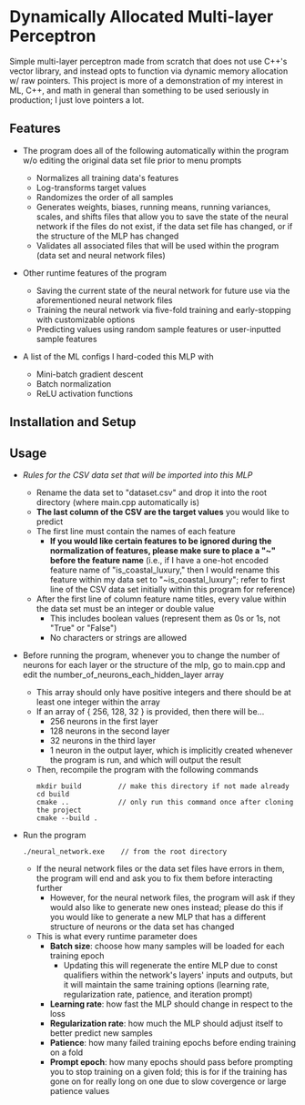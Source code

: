 # Dynamically Allocated Multi-layer Perceptron

Simple multi-layer perceptron made from scratch that does not use C++'s vector library, and instead opts to function via dynamic memory allocation w/ raw pointers. This project is more of a demonstration of my interest in ML, C++, and math in general than something to be used seriously in production; I just love pointers a lot.

## Features

* The program does all of the following automatically within the program w/o editing the original data set file prior to menu prompts
    - Normalizes all training data's features
    - Log-transforms target values
    - Randomizes the order of all samples
    - Generates weights, biases, running means, running variances, scales, and shifts files that allow you to save the state of the neural network if the files do not exist, if the data set file has changed, or if the structure of the MLP has changed
    - Validates all associated files that will be used within the program (data set and neural network files)

* Other runtime features of the program
    - Saving the current state of the neural network for future use via the aforementioned neural network files
    - Training the neural network via five-fold training and early-stopping with customizable options
    - Predicting values using random sample features or user-inputted sample features

* A list of the ML configs I hard-coded this MLP with
    - Mini-batch gradient descent
    - Batch normalization
    - ReLU activation functions

## Installation and Setup



## Usage

* _Rules for the CSV data set that will be imported into this MLP_
    - Rename the data set to "dataset.csv" and drop it into the root directory (where main.cpp automatically is)
    - **The last column of the CSV are the target values** you would like to predict
    - The first line must contain the names of each feature
        - **If you would like certain features to be ignored during the normalization of features, please make sure to place a "\~" before the feature name** (i.e., if I have a one-hot encoded feature name of "is_coastal_luxury," then I would rename this feature within my data set to "\~is_coastal_luxury"; refer to first line of the CSV data set initially within this program for reference)
    - After the first line of column feature name titles, every value within the data set must be an integer or double value
        - This includes boolean values (represent them as 0s or 1s, not "True" or "False")
        - No characters or strings are allowed
 
* Before running the program, whenever you to change the number of neurons for each layer or the structure of the mlp, go to main.cpp and edit the number_of_neurons_each_hidden_layer array
    - This array should only have positive integers and there should be at least one integer within the array
    - If an array of { 256, 128, 32 } is provided, then there will be...
        - 256 neurons in the first layer
        - 128 neurons in the second layer
        - 32 neurons in the third layer
        - 1 neuron in the output layer, which is implicitly created whenever the program is run, and which will output the result
    - Then, recompile the program with the following commands
        ```
        mkdir build         // make this directory if not made already
        cd build
        cmake ..            // only run this command once after cloning the project
        cmake --build .
        ```

* Run the program
    ```
    ./neural_network.exe    // from the root directory
    ```
    - If the neural network files or the data set files have errors in them, the program will end and ask you to fix them before interacting further
        - However, for the neural network files, the program will ask if they would also like to generate new ones instead; please do this if you would like to generate a new MLP that has a different structure of neurons or the data set has changed
    - This is what every runtime parameter does
        - **Batch size**: choose how many samples will be loaded for each training epoch
            - Updating this will regenerate the entire MLP due to const qualifiers within the network's layers' inputs and outputs, but it will maintain the same training options (learning rate, regularization rate, patience, and iteration prompt)
        - **Learning rate**: how fast the MLP should change in respect to the loss
        - **Regularization rate**: how much the MLP should adjust itself to better predict new samples
        - **Patience**: how many failed training epochs before ending training on a fold 
        - **Prompt epoch**: how many epochs should pass before prompting you to stop training on a given fold; this is for if the training has gone on for really long on one due to slow covergence or large patience values
